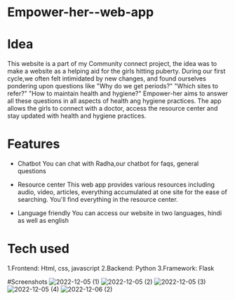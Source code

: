 # Empower-her--web-app

# Idea 

This website is a part of my Community connect project, the idea was to make a website as a helping aid for the girls hitting puberty. During our first cycle,we often felt intimidated by new changes, and found ourselves pondering upon questions like "Why do we get periods?" "Which sites to refer?" "How to maintain health and hygiene?" Empower-her aims to answer all these questions in all aspects of health ang hygiene practices. The app allows the girls to connect with a doctor, access the resource center and stay updated with health and hygiene practices.

# Features

* Chatbot
 You can chat with Radha,our chatbot for faqs, general questions
 
* Resource center
 This web app provides various resources including audio, video, articles, everything accumulated at one site for the ease of searching. You'll find everything in the resource center.
 
* Language friendly
You can access our website in two languages, hindi as well as english

# Tech used

1.Frontend: Html, css, javascript
2.Backend: Python
3.Framework: Flask

#Screenshots
![2022-12-05 (1)](https://user-images.githubusercontent.com/80147820/216802776-4d5bc223-ba5e-4ad0-b5cc-7bfab436c85c.png)
![2022-12-05 (2)](https://user-images.githubusercontent.com/80147820/216802782-832db087-da2e-482f-9ae2-2d2005535e33.png)
![2022-12-05 (3)](https://user-images.githubusercontent.com/80147820/216802786-71d7fd7b-ba8a-42b9-bf23-44f0140c4c1e.png)
![2022-12-05 (4)](https://user-images.githubusercontent.com/80147820/216802789-b124ab31-257e-4b01-a69c-f2bcfccf56a3.png)
![2022-12-06 (2)](https://user-images.githubusercontent.com/80147820/216802795-be307b7b-6a8b-4e76-a0db-2d2cf460cff7.png)
